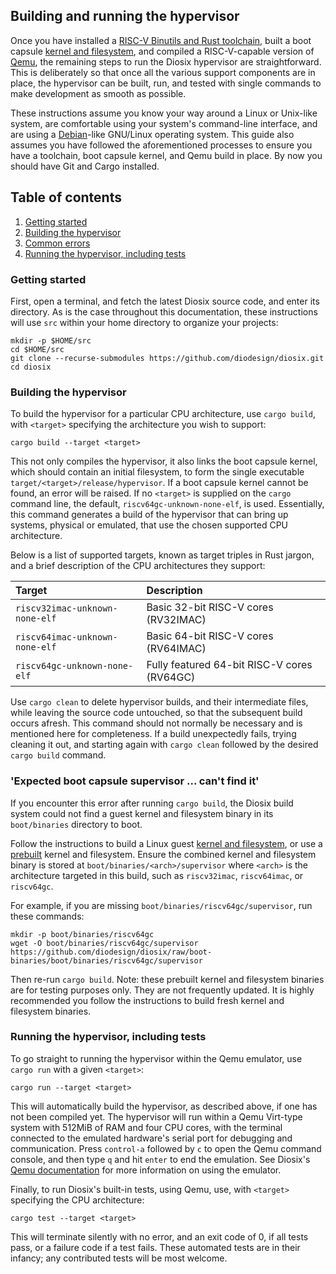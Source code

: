 ## Building and running the hypervisor

Once you have installed a [RISC-V Binutils and Rust toolchain](toolchain.md), built a boot capsule [kernel and filesystem](buildroot.md), and compiled a RISC-V-capable version of [Qemu](qemu.md), the remaining steps to run the Diosix hypervisor are straightforward. This is deliberately so that once all the various support components are in place, the hypervisor can be built, run, and tested with single commands to make development as smooth as possible.

These instructions assume you know your way around a Linux or Unix-like system, are comfortable using your system's command-line interface, and are using a [Debian](https://www.debian.org/)-like GNU/Linux operating system. This guide also assumes you have followed the aforementioned processes to ensure you have a toolchain, boot capsule kernel, and Qemu build in place. By now you should have Git and Cargo installed.

## Table of contents

1. [Getting started](#start)
1. [Building the hypervisor](#build)
1. [Common errors](#errors)
1. [Running the hypervisor, including tests](#run)

### Getting started <a name="start"></a>

First, open a terminal, and fetch the latest Diosix source code, and enter its directory. As is the case throughout this documentation, these instructions will use `src` within your home directory to organize your projects:

```
mkdir -p $HOME/src
cd $HOME/src
git clone --recurse-submodules https://github.com/diodesign/diosix.git
cd diosix
```

### Building the hypervisor <a name="build"></a>

To build the hypervisor for a particular CPU architecture, use `cargo build`, with `<target>` specifying the architecture you wish to support:

```
cargo build --target <target>
```

This not only compiles the hypervisor, it also links the boot capsule kernel, which should contain an initial filesystem, to form the single executable `target/<target>/release/hypervisor`. If a boot capsule kernel cannot be found, an error will be raised. If no `<target>` is supplied on the `cargo` command line, the default, `riscv64gc-unknown-none-elf`, is used. Essentially, this command generates a build of the hypervisor that can bring up systems, physical or emulated, that use the chosen supported CPU architecture.

Below is a list of supported targets, known as target triples in Rust jargon, and a brief description of the CPU architectures they support:

| Target                         | Description                                 |
|:-------------------------------|:--------------------------------------------|
| `riscv32imac-unknown-none-elf` | Basic 32-bit RISC-V cores (RV32IMAC)        |
| `riscv64imac-unknown-none-elf` | Basic 64-bit RISC-V cores (RV64IMAC)        |
| `riscv64gc-unknown-none-elf`   | Fully featured 64-bit RISC-V cores (RV64GC) |


Use `cargo clean` to delete hypervisor builds, and their intermediate files, while leaving the source code untouched, so that the subsequent build occurs afresh. This command should not normally be necessary and is mentioned here for completeness. If a build unexpectedly fails, trying cleaning it out, and starting again with `cargo clean` followed by the desired `cargo build` command.

### 'Expected boot capsule supervisor ... can't find it' <a name="errors"></a>

If you encounter this error after running `cargo build`, the Diosix build system could not find a guest kernel and filesystem binary in its `boot/binaries` directory to boot.

Follow the instructions to build a Linux guest [kernel and filesystem](buildroot.md), or use a [prebuilt](https://github.com/diodesign/diosix/tree/boot-binaries/boot/binaries) kernel and filesystem. Ensure the combined kernel and filesystem binary is stored at `boot/binaries/<arch>/supervisor` where `<arch>` is the architecture targeted in this build, such as `riscv32imac`, `riscv64imac`, or `riscv64gc`.

For example, if you are missing `boot/binaries/riscv64gc/supervisor`, run these commands:

```
mkdir -p boot/binaries/riscv64gc
wget -O boot/binaries/riscv64gc/supervisor https://github.com/diodesign/diosix/raw/boot-binaries/boot/binaries/riscv64gc/supervisor
```

Then re-run `cargo build`. Note: these prebuilt kernel and filesystem binaries are for testing purposes only. They are not frequently updated. It is highly recommended you follow the instructions to build fresh kernel and filesystem binaries.

### Running the hypervisor, including tests <a name="run"></a>

To go straight to running the hypervisor within the Qemu emulator, use `cargo run` with a given `<target>`:

```
cargo run --target <target>
```

This will automatically build the hypervisor, as described above, if one has not been compiled yet. The hypervisor will run within a Qemu Virt-type system with 512MiB of RAM and four CPU cores, with the terminal connected to the emulated hardware's serial port for debugging and communication. Press `control-a` followed by `c` to open the Qemu command console, and then type `q` and hit `enter` to end the emulation. See Diosix's [Qemu documentation](qemu.md) for more information on using the emulator.

Finally, to run Diosix's built-in tests, using Qemu, use, with `<target>` specifying the CPU architecture:

```
cargo test --target <target>
```

This will terminate silently with no error, and an exit code of 0, if all tests pass, or a failure code if a test fails. These automated tests are in their infancy; any contributed tests will be most welcome.
